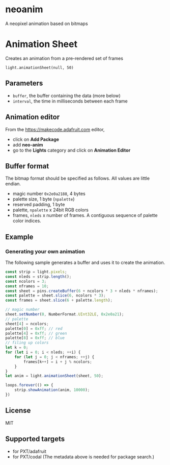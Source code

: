 # neoanim

A neopixel animation based on bitmaps

# Animation Sheet

Creates an animation from a pre-rendered set of frames

```sig
light.animationSheet(null, 50)
```

## Parameters

* ``buffer``, the buffer containing the data (more below)
* ``interval``, the time in milliseconds between each frame

## Animation editor

From the https://makecode.adafruit.com editor, 
* click on **Add Package**
* add **neo-anim**
* go to the **Lights** category and click on **Animation Editor**

## Buffer format

The bitmap format should be specified as follows. All values are little endian.

* magic number ``0x2e0a2188``, 4 bytes
* palette size, 1 byte (``npalette``)
* reserved padding, 1 byte
* palette, ``npalette`` x 24bit RGB colors
* frames, ``nleds`` x number of frames. A contiguous sequence of palette color indices.

## Example

### Generating your own animation

The following sample generates a buffer and uses it to create the animation.

```typescript
const strip = light.pixels;
const nleds = strip.length();
const ncolors = 3;
const nframes = 10;
const sheet = pins.createBuffer(6 + ncolors * 3 + nleds * nframes);
const palette = sheet.slice(6, ncolors * 3);
const frames = sheet.slice(6 + palette.length);

// magic number
sheet.setNumber(0, NumberFormat.UInt32LE, 0x2e0a21);
// palette
sheet[4] = ncolors;
palette[0] = 0xff; // red
palette[4] = 0xff; // green
palette[8] = 0xff; // blue
// filing up colors
let k = 0;
for (let i = 0; i < nleds; ++i) {
    for (let j = 0; j < nframes; ++j) {
        frames[k++] = i + j % ncolors;
    }
}
let anim = light.animationSheet(sheet, 50);

loops.forever(() => {
    strip.showAnimation(anim, 10000);
})
```

## License

MIT

## Supported targets

* for PXT/adafruit
* for PXT/codal
(The metadata above is needed for package search.)
